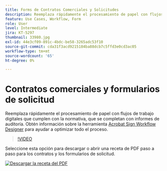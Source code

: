 ```yaml
---
title: Forms de Contratos Comerciales y Solicitudes
description: Reemplaza rápidamente el procesamiento de papel con flujos de trabajo digitales que cumplen con las normativas, y completa con informes de auditoría
feature: Use Cases, Workflow, Form
role: User
level: Intermediate
jira: KT-5297
thumbnail: 33980.jpg
exl-id: 44e3cf09-891c-4bdc-be58-3265adc53f10
source-git-commit: cda31f3acd9215184ba88dcb7c5ffd3e0cd3ac05
workflow-type: tm+mt
source-wordcount: '65'
ht-degree: 0%

---
```


# Contratos comerciales y formularios de solicitud

Reemplaza rápidamente el procesamiento de papel con flujos de trabajo digitales que cumplen con la normativa, que se completan con informes de auditoría. Obtén información sobre la herramienta [Acrobat Sign Workflow Designer](../admin/building-a-custom-workflow.md) para ayudar a optimizar todo el proceso.

>[!VIDEO](https://video.tv.adobe.com/v/33980?quality=12&learn=on&hidetitle=true)

Seleccione esta opción para descargar o abrir una receta de PDF paso a paso para los contratos y los formularios de solicitud.

[![Descargar la receta del PDF](../assets/acrobat_PDF_96.png)](../assets/adobe-sign_set_up_a_workflow_use_case.pdf)
